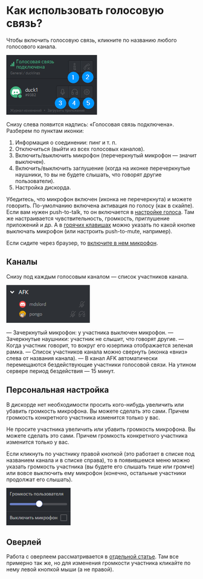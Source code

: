 # Как использовать голосовую связь?

Чтобы включить голосовую связь, кликните по названию любого голосового канала.

![](img/voice-1.png)

Снизу слева появится надпись: «Голосовая связь подключена». Разберем по пунктам иконки:

1. Информация о соединении: пинг и т. п.
2. Отключиться (выйти из всех голосовых каналов).
3. Включить/выключить микрофон (перечеркнутый микрофон — значит выключен).
4. Включить/выключить заглушение (когда на иконке перечеркнутые наушники, то вы не будете слышать, что говорят другие пользователи).
5. Настройка дискорда.

Убедитесь, что микрофон включен (иконка не перечеркнута) и можете говорить. По-умолчанию включена активация по голосу (как в скайпе). Если вам нужен push-to-talk, то он включается в [настройке голоса](settings.md#голос). Там же настраивается чувствительность, громкость, приглушение приложений и др. А в [горячих клавишах](settings.md#горячие-клавиши) можно указать по какой кнопке выключать микрофон (или настроить push-to-mute, например).

Если сидите через браузер, то [включите в нем микрофон](browser.md#включить-доступ-к-микрофону).

## Каналы

Снизу под каждым голосовым каналом — список участников канала.

![](img/voice-2.png)

— Зачеркнутый микрофон: у участника выключен микрофон.
— Зачеркнутые наушники: участник не слышит, что говорят другие.
— Когда участник говорит, то вокруг его юзерпика отображается зеленая рамка.
— Список участников канала можно свернуть (иконка «вниз» слева от названия канала).
— В канал AFK автоматически перемещаются бездействующие участники голосовой связи. На утином сервере период бездействия — 15 минут.

## Персональная настройка

В дискорде нет необходимости просить кого-нибудь увеличить или убавить громкость микрофона. Вы можете сделать это сами. Причем громкость конкретного участника изменится только у вас.

Не просите участника увеличить или убавить громкость микрофона. Вы можете сделать это сами. Причем громкость конкретного участника изменится только у вас.

Если кликнуть по участнику правой кнопкой (это работает в списке под названием канала и в списке справа), то в появившемся меню можно указать громкость участника (вы будете его слышать тише или громче) или вовсе выключить ему микрофон (конечно, остальные участники продолжат его слышать).

![](img/voice-3.png)

## Оверлей

Работа с оверлеем рассматривается в [отдельной статье](overlay.md). Там все примерно так же, но для изменения громкости участника кликайте по нему левой кнопкой мыши (а не правой).